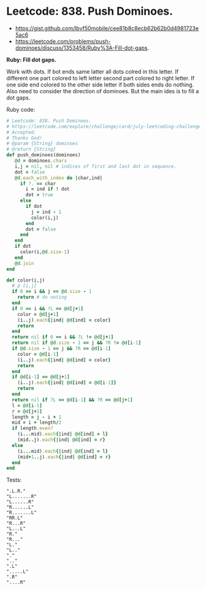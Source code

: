 # Leetcode: 838. Push Dominoes.

- https://gist.github.com/lbvf50mobile/cee81b8c8ecb62b62b0d4981723e5ac6
- https://leetcode.com/problems/push-dominoes/discuss/1353458/Ruby%3A-Fill-dot-gaps.

**Ruby: Fill dot gaps.**

Work with dots. If bot ends same latter all dots colred in this letter. If different one part colored to left letter second part colored to right letter. If one side end colored to the other side letter if both sides ends do nothing. Also need to consider the direction of dominoes. But the main ides is to fill a dot gaps.

Ruby code:
```Ruby
# Leetcode: 838. Push Dominoes.
# https://leetcode.com/explore/challenge/card/july-leetcoding-challenge-2021/610/week-3-july-15th-july-21st/3821/
# Accepted.
# Thanks God!
# @param {String} dominoes
# @return {String}
def push_dominoes(dominoes)
   @d = dominoes.chars  
   i,j = nil, nil # indices of first and last dot in sequence.
   dot = false
   @d.each_with_index do |char,ind|
     if ?. == char
       i = ind if ! dot
       dot = true
     else
       if dot
         j = ind - 1
         color(i,j)
       end
       dot = false
     end
   end
   if dot
     color(i,@d.size-1)
   end
   @d.join
end

def color(i,j)
  # p [i,j]
  if 0 == i && j == @d.size - 1
    return # do noting
  end
  if 0 == i && ?L == @d[j+1]
    color = @d[j+1]
    (i..j).each{|ind| @d[ind] = color}
    return
  end
  return nil if 0 == i && ?L != @d[j+1]
  return nil if @d.size - 1 == j && ?R != @d[i-1]
  if @d.size - 1 == j && ?R == @d[i-1]
    color = @d[i-1]
    (i..j).each{|ind| @d[ind] = color}
    return
  end
  if @d[i-1] == @d[j+1]
    (i..j).each{|ind| @d[ind] = @d[i-1]}
    return
  end
  return nil if ?L == @d[i-1] && ?R == @d[j+1]
  l = @d[i-1]
  r = @d[j+1]
  length = j - i + 1
  mid = i + length/2
  if length.even?
    (i...mid).each{|ind| @d[ind] = l}
    (mid..j).each{|ind| @d[ind] = r}
  else
    (i...mid).each{|ind| @d[ind] = l}
    (mid+1..j).each{|ind| @d[ind] = r}
  end
end
```
Tests:
```
".L.R."
"L.......R"
"L......R"
"R......L"
"R.......L"
"RR.L"
"R...R"
"L...L"
"R."
"R..."
"L."
"L.."
"."
".."
".L"
".....L"
".R"
"....R"
```
